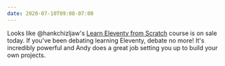 ```yaml
---
date: 2020-07-10T09:08-07:00
---
```

Looks like @hankchizljaw's [Learn Eleventy from Scratch](https://piccalil.li/course/learn-eleventy-from-scratch/) course is on sale today. If you've been debating learning Eleventy, debate no more! It's incredibly powerful and Andy does a great job setting you up to build your own projects.
